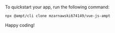 To quickstart your app, run the following command: 

```bash
npx @ampt/cli clone mzarnawski674149/vue-js-ampt
```

Happy coding!